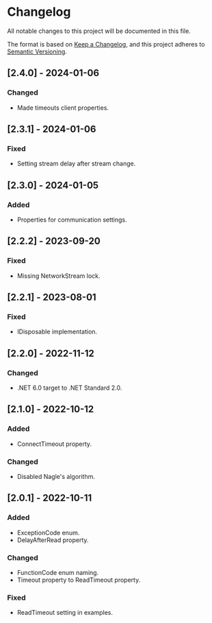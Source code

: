 # Changelog
All notable changes to this project will be documented in this file.

The format is based on [Keep a Changelog](https://keepachangelog.com/en/1.0.0/),
and this project adheres to [Semantic Versioning](https://semver.org/spec/v2.0.0.html).

## [2.4.0] - 2024-01-06
### Changed
- Made timeouts client properties.

## [2.3.1] - 2024-01-06
### Fixed
- Setting stream delay after stream change.

## [2.3.0] - 2024-01-05
### Added
- Properties for communication settings.

## [2.2.2] - 2023-09-20
### Fixed
- Missing NetworkStream lock.

## [2.2.1] - 2023-08-01
### Fixed
- IDisposable implementation.

## [2.2.0] - 2022-11-12
### Changed
- .NET 6.0 target to .NET Standard 2.0.

## [2.1.0] - 2022-10-12
### Added
- ConnectTimeout property.

### Changed
- Disabled Nagle's algorithm.

## [2.0.1] - 2022-10-11
### Added
- ExceptionCode enum.
- DelayAfterRead property.

### Changed
- FunctionCode enum naming.
- Timeout property to ReadTimeout property.

### Fixed
- ReadTimeout setting in examples.